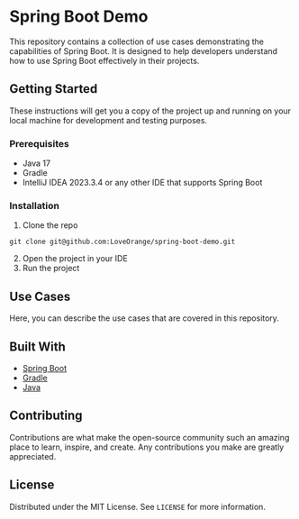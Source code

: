 # Spring Boot Demo

This repository contains a collection of use cases demonstrating the capabilities of Spring Boot. It is designed to help developers understand how to use Spring Boot effectively in their projects.

## Getting Started

These instructions will get you a copy of the project up and running on your local machine for development and testing purposes.

### Prerequisites

- Java 17
- Gradle
- IntelliJ IDEA 2023.3.4 or any other IDE that supports Spring Boot

### Installation

1. Clone the repo

```shell
git clone git@github.com:LoveOrange/spring-boot-demo.git
```

2. Open the project in your IDE
3. Run the project

## Use Cases

Here, you can describe the use cases that are covered in this repository.

## Built With

- [Spring Boot](https://spring.io/projects/spring-boot)
- [Gradle](https://gradle.org/)
- [Java](https://www.oracle.com/java/)

## Contributing

Contributions are what make the open-source community such an amazing place to learn, inspire, and create. Any contributions you make are greatly appreciated.

## License

Distributed under the MIT License. See `LICENSE` for more information.

